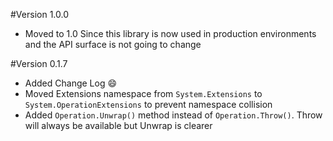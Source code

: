 #Version 1.0.0
- Moved to 1.0 Since this library is now used in production environments and the API surface is not going to change

#Version 0.1.7
- Added Change Log :smile:
- Moved Extensions namespace from `System.Extensions` to `System.OperationExtensions` to prevent namespace collision
- Added `Operation.Unwrap()` method instead of `Operation.Throw()`. Throw will always be available but Unwrap is clearer
